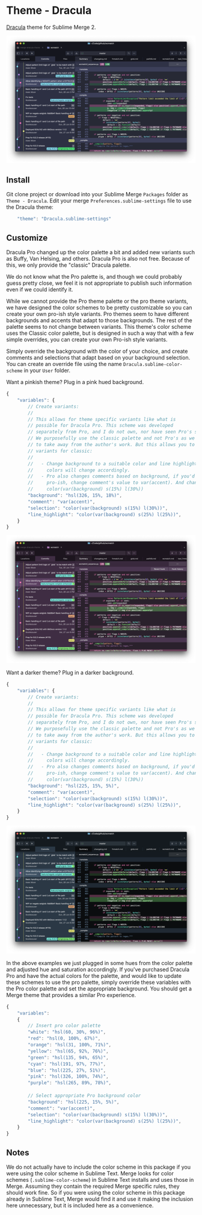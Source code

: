 # Theme - Dracula

[Dracula](https://draculatheme.com/) theme for Sublime Merge 2.

![Sublime Merge](./sublime_merge.png)

## Install

Git clone project or download into your Sublime Merge `Packages` folder as `Theme - Dracula`. Edit your merge
`Preferences.sublime-settings` file to use the Dracula theme:

```js
    "theme": "Dracula.sublime-settings"
```

## Customize

Dracula Pro changed up the color palette a bit and added new variants such as Buffy, Van Helsing, and others. Dracula
Pro is also not free. Because of this, we only provide the "classic" Dracula palette.

We do not know what the Pro palette is, and though we could probably guess pretty close, we feel it is not appropriate
to publish such information even if we could identify it.

While we cannot provide the Pro theme palette or the pro theme variants, we have designed the color schemes to be pretty
customizable so you can create your own pro-ish style variants. Pro themes seem to have different backgrounds and
accents that adapt to those backgrounds. The rest of the palette seems to not change between variants. This theme's
color scheme uses the Classic color palette, but is designed in such a way that with a few simple overrides, you can
create your own Pro-ish style variants.

Simply override the background with the color of your choice, and create comments and selections that adapt based on
your background selection. You can create an override file using the name `Dracula.sublime-color-scheme` in your `User`
folder.

Want a pinkish theme? Plug in a pink hued background.

```js
{
    "variables": {
        // Create variants:
        //
        // This allows for theme specific variants like what is
        // possible for Dracula Pro. This scheme was developed
        // separately from Pro, and I do not own, nor have seen Pro's source.
        // We purposefully use the classic palette and not Pro's as we do not wish
        // to take away from the author's work. But this allows you to create Pro style
        // variants for classic:
        //
        //   - Change background to a suitable color and line highlights and accent
        //     colors will change accordingly.
        //   - Pro also changes comments based on background, if you'd like something more
        //     pro-ish, change comment's value to var(accent). And change selection to
        //     color(var(background) s(15%) l(30%))
        "background": "hsl(326, 15%, 18%)",
        "comment": "var(accent)",
        "selection": "color(var(background) s(15%) l(30%))",
        "line_highlight": "color(var(background) s(25%) l(25%))",
    }
}
```

![Pink](./sublime_merge_pink.png)

Want a darker theme? Plug in a darker background.

```js
{
    "variables": {
        // Create variants:
        //
        // This allows for theme specific variants like what is
        // possible for Dracula Pro. This scheme was developed
        // separately from Pro, and I do not own, nor have seen Pro's source.
        // We purposefully use the classic palette and not Pro's as we do not wish
        // to take away from the author's work. But this allows you to create Pro style
        // variants for classic:
        //
        //   - Change background to a suitable color and line highlights and accent
        //     colors will change accordingly.
        //   - Pro also changes comments based on background, if you'd like something more
        //     pro-ish, change comment's value to var(accent). And change selection to
        //     color(var(background) s(15%) l(30%))
        "background": "hsl(225, 15%, 5%)",
        "comment": "var(accent)",
        "selection": "color(var(background) s(15%) l(30%))",
        "line_highlight": "color(var(background) s(25%) l(25%))",
    }
}
```

![Darker](./sublime_merge_darker.png)

In the above examples we just plugged in some hues from the color palette and adjusted hue and saturation accordingly.
If you've purchased Dracula Pro and have the actual colors for the palette, and would like to update these schemes to
use the pro palette, simply override these variables with the Pro color palette and set the appropriate background. You
should get a Merge theme that provides a similar Pro experience.

```js
{
    "variables":
    {
        // Insert pro color palette
        "white": "hsl(60, 30%, 96%)",
        "red": "hsl(0, 100%, 67%)",
        "orange": "hsl(31, 100%, 71%)",
        "yellow": "hsl(65, 92%, 76%)",
        "green": "hsl(135, 94%, 65%)",
        "cyan": "hsl(191, 97%, 77%)",
        "blue": "hsl(225, 27%, 51%)",
        "pink": "hsl(326, 100%, 74%)",
        "purple": "hsl(265, 89%, 78%)",

        // Select appropriate Pro background color
        "background": "hsl(225, 15%, 5%)",
        "comment": "var(accent)",
        "selection": "color(var(background) s(15%) l(30%))",
        "line_highlight": "color(var(background) s(25%) l(25%))",
    }
}
```

## Notes

We do not actually have to include the color scheme in this package if you were using the color scheme in Sublime Text.
Merge looks for color schemes (`.sublime-color-scheme`) in Sublime Text installs and uses those in Merge. Assuming they
contain the required Merge specific rules, they should work fine. So if you were using the color scheme in this package
already in Sublime Text, Merge would find it and use it making the inclusion here unnecessary, but it is included here
as a convenience.

